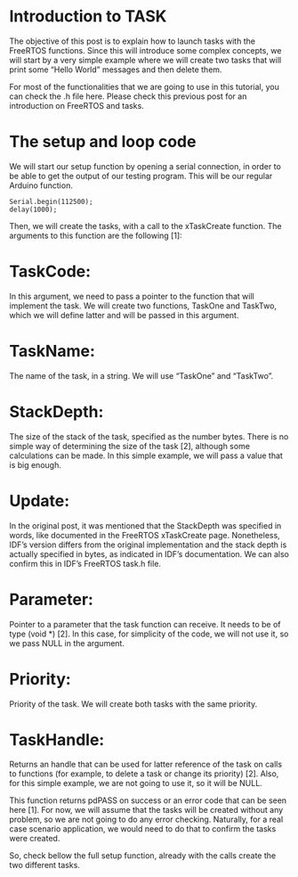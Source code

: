 
# Introduction to TASK

The objective of this post is to explain how to launch tasks with the FreeRTOS functions. Since this will introduce some complex concepts, we will start by a very simple example where we will create two tasks that will print some “Hello World” messages and then delete them.

For most of the functionalities that we are going to use in this tutorial, you can check the .h file here. Please check this previous post for an introduction on FreeRTOS and tasks.

# The setup and loop code

We will start our setup function by opening a serial connection, in order to be able to get the output of our testing program. This will be our regular Arduino function.

```
Serial.begin(112500);
delay(1000);
```

Then, we will create the tasks, with a call to the xTaskCreate function. The arguments to this function are the following [1]:

# TaskCode: 
In this argument, we need to pass a pointer to the function that will implement the task. We will create two functions, TaskOne and TaskTwo, which we will define latter and will be passed in this argument.

# TaskName: 
The name of the task, in a string. We will use “TaskOne” and “TaskTwo”.

# StackDepth:
The size of the stack of the task, specified as the number bytes. There is no simple way of determining the size of the task [2], although some calculations can be made. In this simple example, we will pass a value that is big enough.

# Update:
In the original post, it was mentioned that the StackDepth was specified in words, like documented in the FreeRTOS xTaskCreate page. Nonetheless, IDF’s version differs from the original implementation and the stack depth is actually specified in bytes, as indicated in IDF’s documentation. We can also confirm this in IDF’s FreeRTOS task.h file.

# Parameter:
Pointer to a parameter that the task function can receive. It needs to be of type (void *) [2]. In this case, for simplicity of the code, we will not use it, so we pass NULL in the argument.

# Priority:
Priority of the task. We will create both tasks with the same priority.

# TaskHandle: 
Returns an handle that can be used for latter reference of the task on calls to functions (for example, to delete a task or change its priority) [2]. Also, for this simple example, we are not going to use it, so it will be NULL.

This function returns pdPASS on success or an error code that can be seen here [1]. For now, we will assume that the tasks will be created without any problem, so we are not going to do any error checking. Naturally, for a real case scenario application, we would need to do that to confirm the tasks were created.

So, check bellow the full setup function, already with the calls create the two different tasks.
